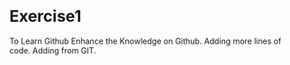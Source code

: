 # Exercise1
To Learn Github
Enhance the Knowledge on Github.
Adding more lines of code.
Adding from GIT.
